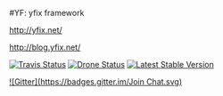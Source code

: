 #YF: yfix framework

http://yfix.net/

http://blog.yfix.net/

[![Travis Status](https://travis-ci.org/yfix/yf.png?branch=master)](https://travis-ci.org/yfix/yf)
[![Drone Status](https://drone.io/github.com/yfix/yf/status.png)](https://drone.io/github.com/yfix/yf/latest)
[![Latest Stable Version](https://poser.pugx.org/yfix/yf/v/stable.png)](https://packagist.org/packages/yfix/yf)
<!---
[![Packagist Downloads](https://poser.pugx.org/yfix/yf/downloads.png)](https://packagist.org/packages/yfix/yf)
[![Coverage Status](https://coveralls.io/repos/yfix/yf/badge.png?branch=master)](https://coveralls.io/r/yfix/yf?branch=master)
[![Dependencies Status](https://d2xishtp1ojlk0.cloudfront.net/d/10383867)](http://depending.in/yfix/yf)
--->

[![Gitter](https://badges.gitter.im/Join Chat.svg)](https://gitter.im/yfix/yf)
